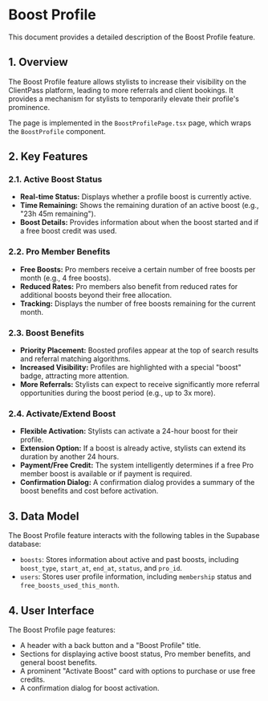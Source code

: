 # Boost Profile

This document provides a detailed description of the Boost Profile feature.

## 1. Overview

The Boost Profile feature allows stylists to increase their visibility on the ClientPass platform, leading to more referrals and client bookings. It provides a mechanism for stylists to temporarily elevate their profile's prominence.

The page is implemented in the `BoostProfilePage.tsx` page, which wraps the `BoostProfile` component.

## 2. Key Features

### 2.1. Active Boost Status

-   **Real-time Status:** Displays whether a profile boost is currently active.
-   **Time Remaining:** Shows the remaining duration of an active boost (e.g., "23h 45m remaining").
-   **Boost Details:** Provides information about when the boost started and if a free boost credit was used.

### 2.2. Pro Member Benefits

-   **Free Boosts:** Pro members receive a certain number of free boosts per month (e.g., 4 free boosts).
-   **Reduced Rates:** Pro members also benefit from reduced rates for additional boosts beyond their free allocation.
-   **Tracking:** Displays the number of free boosts remaining for the current month.

### 2.3. Boost Benefits

-   **Priority Placement:** Boosted profiles appear at the top of search results and referral matching algorithms.
-   **Increased Visibility:** Profiles are highlighted with a special "boost" badge, attracting more attention.
-   **More Referrals:** Stylists can expect to receive significantly more referral opportunities during the boost period (e.g., up to 3x more).

### 2.4. Activate/Extend Boost

-   **Flexible Activation:** Stylists can activate a 24-hour boost for their profile.
-   **Extension Option:** If a boost is already active, stylists can extend its duration by another 24 hours.
-   **Payment/Free Credit:** The system intelligently determines if a free Pro member boost is available or if payment is required.
-   **Confirmation Dialog:** A confirmation dialog provides a summary of the boost benefits and cost before activation.

## 3. Data Model

The Boost Profile feature interacts with the following tables in the Supabase database:

-   `boosts`: Stores information about active and past boosts, including `boost_type`, `start_at`, `end_at`, `status`, and `pro_id`.
-   `users`: Stores user profile information, including `membership` status and `free_boosts_used_this_month`.

## 4. User Interface

The Boost Profile page features:

-   A header with a back button and a "Boost Profile" title.
-   Sections for displaying active boost status, Pro member benefits, and general boost benefits.
-   A prominent "Activate Boost" card with options to purchase or use free credits.
-   A confirmation dialog for boost activation.
